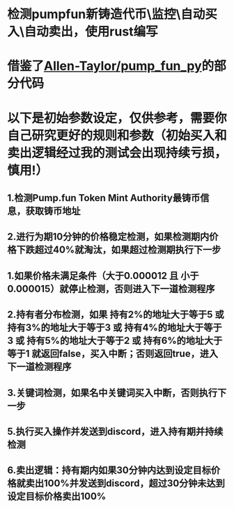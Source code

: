 # 检测pumpfun新铸造代币\监控\自动买入\自动卖出，使用rust编写

# 借鉴了[Allen-Taylor/pump_fun_py](https://github.com/Allen-Taylor/pump_fun_py)的部分代码
# 以下是初始参数设定，仅供参考，需要你自己研究更好的规则和参数（初始买入和卖出逻辑经过我的测试会出现持续亏损，慎用!）
## 1.检测Pump.fun Token Mint Authority最铸币信息，获取铸币地址
## 2.进行为期10分钟的价格稳定检测，如果检测期内价格下跌超过40%就淘汰，如果超过检测期执行下一步
## 1.如果价格未满足条件（大于0.000012 且 小于0.000015）就停止检测，否则进入下一道检测程序
## 2.持有者分布检测，如果 持有2%的地址大于等于5 或 持有3%的地址大于等于3 或 持有4%的地址大于等于3 或 持有5%的地址大于等于2 或 持有6%的地址大于等于1 就返回false，买入中断；否则返回true，进入下一道检测程序
## 3.关键词检测，如果名中关键词买入中断，否则执行下一步
## 5.执行买入操作并发送到discord，进入持有期并持续检测
## 6.卖出逻辑：持有期内如果30分钟内达到设定目标价格就卖出100%并发送到discord，超过30分钟未达到设定目标价格卖出100%
